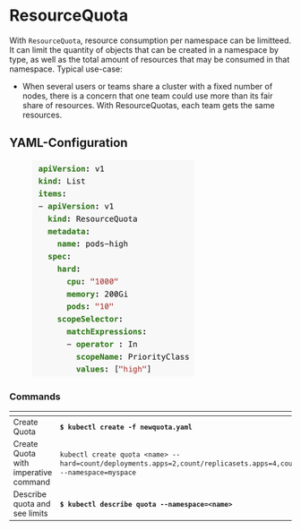 # ResourceQuota



With `ResourceQuota`, resource consumption per namespace can be limitteed. It can limit the quantity of objects that can be created in a namespace by type, as well as the total amount of resources that may be consumed in that namespace. Typical use-case:

* When several users or teams share a cluster with a fixed number of nodes, there is a concern that one team could use more than its fair share of resources. With ResourceQuotas, each team gets the same resources.

## YAML-Configuration

<div align="left">

<figure><img src="../../../.gitbook/assets/Screenshot 2023-06-05 at 21.03.13.png" alt="" width="290"><figcaption></figcaption></figure>

</div>

### Commands

<table data-header-hidden><thead><tr><th width="224"></th><th></th></tr></thead><tbody><tr><td>Create Quota</td><td><strong><code>$ kubectl create -f newquota.yaml</code></strong></td></tr><tr><td>Create Quota with imperative command</td><td><pre><code>kubectl create quota &#x3C;name> --hard=count/deployments.apps=2,count/replicasets.apps=4,count/pods=3,count/secrets=4 --namespace=myspace
</code></pre></td></tr><tr><td>Describe quota and see limits</td><td><strong><code>$ kubectl describe quota --namespace=&#x3C;name></code></strong></td></tr></tbody></table>

